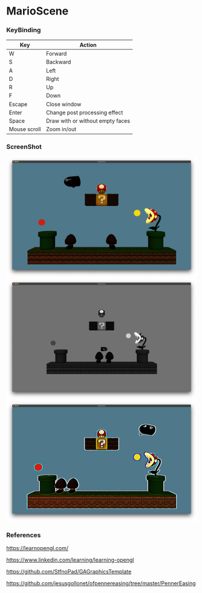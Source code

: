 # MarioScene

### KeyBinding

| Key          	| Action      	                    |
|--------------	|---------------------------------  |
| W            	| Forward     	                    |
| S            	| Backward    	                    |
| A            	| Left        	                    |
| D            	| Right       	                    |
| R            	| Up          	                    |
| F            	| Down        	                    |
| Escape       	| Close window                      |
| Enter        	| Change post processing effect     |
| Space       	| Draw with or without empty faces  |
| Mouse scroll 	| Zoom in/out 	                    |


### ScreenShot

![](screenshot1.png)
![](screenshot2.png)
![](screenshot3.png)

### References

https://learnopengl.com/

https://www.linkedin.com/learning/learning-opengl

https://github.com/StfnoPad/GAGraphicsTemplate

https://github.com/jesusgollonet/ofpennereasing/tree/master/PennerEasing
